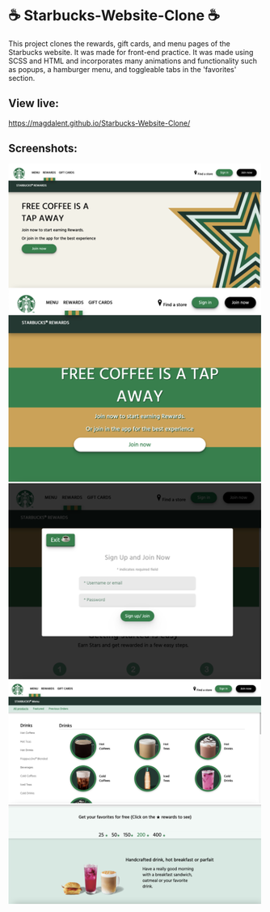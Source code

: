 # ☕️  Starbucks-Website-Clone ☕️
This project clones the rewards, gift cards, and menu pages of the Starbucks website. It was made for front-end practice. It was made using SCSS and HTML and incorporates many animations and functionality such as popups, a hamburger menu, and toggleable tabs in the 'favorites' section.
## View live:
https://magdalent.github.io/Starbucks-Website-Clone/
## Screenshots:
<img src="https://github.com/magdalent/Starbucks-Website-Clone/blob/main/img1.png" alt="drawing" width="500"/>
<img src="https://github.com/magdalent/Starbucks-Website-Clone/blob/main/img2.png" alt="drawing" width="500"/>
<img src="https://github.com/magdalent/Starbucks-Website-Clone/blob/main/img3.png" alt="drawing" width="500"/>
<img src="https://github.com/magdalent/Starbucks-Website-Clone/blob/main/img4.png" alt="drawing" width="500"/>
<img src="https://github.com/magdalent/Starbucks-Website-Clone/blob/main/img5.png" alt="drawing" width="500"/>
